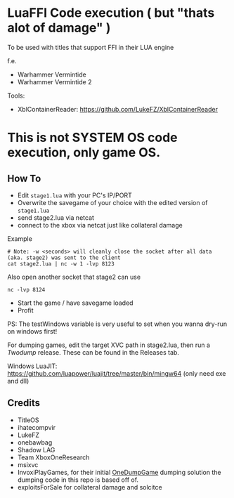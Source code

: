 # LuaFFI Code execution ( but "thats alot of damage" )

To be used with titles that support FFI in their LUA engine

f.e.

- Warhammer Vermintide
- Warhammer Vermintide 2

Tools:

- XblContainerReader: <https://github.com/LukeFZ/XblContainerReader>

# This is not SYSTEM OS code execution, only game OS. 

## How To

- Edit `stage1.lua` with your PC's IP/PORT
- Overwrite the savegame of your choice with the edited version of `stage1.lua`
- send stage2.lua via netcat
- connect to the xbox via netcat just like collateral damage

Example

```
# Note: -w <seconds> will cleanly close the socket after all data (aka. stage2) was sent to the client
cat stage2.lua | nc -w 1 -lvp 8123
```

Also open another socket that stage2 can use

```
nc -lvp 8124
```

- Start the game / have savegame loaded
- Profit

PS: The testWindows variable is very useful to set when you wanna dry-run on windows first!

For dumping games, edit the target XVC path in stage2.lua, then run a *Twodump* release. These can be found in the Releases tab.

Windows LuaJIT: https://github.com/luapower/luajit/tree/master/bin/mingw64 (only need exe and dll)

## Credits

- TitleOS
- ihatecompvir
- LukeFZ
- onebawbag
- Shadow LAG
- Team XboxOneResearch
- msixvc
- InvoxiPlayGames, for their initial [OneDumpGame](https://github.com/invoxiplaygames/onedumpgame) dumping solution the dumping code in this repo is based off of.
- exploitsForSale for collateral damage and solcitce
